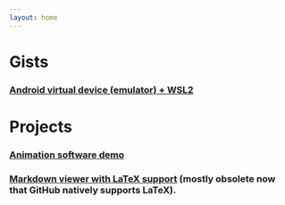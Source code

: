 ```yaml
---
layout: home
---
```

# Gists
### [Android virtual device (emulator) + WSL2](https://gist.github.com/j-nava/d87f475a4231201213b1eba141d99239)
### 
# Projects
### [Animation software demo](anim-demo/index.md)
### [Markdown viewer with LaTeX support](markdown-latex-viewer/index.html) (mostly obsolete now that GitHub natively supports LaTeX).

